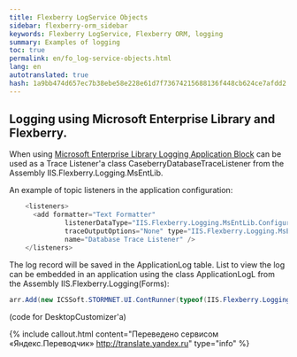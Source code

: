 ```yaml
--- 
title: Flexberry LogService Objects 
sidebar: flexberry-orm_sidebar 
keywords: Flexberry LogService, Flexberry ORM, logging 
summary: Examples of logging 
toc: true 
permalink: en/fo_log-service-objects.html 
lang: en 
autotranslated: true 
hash: 1a9bb474d657ec7b38ebe58e228e61d7f73674215688136f448cb624ce7afdd2 
--- 
```


## Logging using Microsoft Enterprise Library and Flexberry. 

When using [Microsoft Enterprise Library Logging Application Block](http://msdn.microsoft.com/en-us/library/ff664569(v=pandp.50).aspx) can be used as a Trace Listener'a class CaseberryDatabaseTraceListener from the Assembly IIS.Flexberry.Logging.MsEntLib. 

An example of topic listeners in the application configuration: 

```csharp
    <listeners>
      <add formatter="Text Formatter"
			  listenerDataType="IIS.Flexberry.Logging.MsEntLib.Configuration.CaseberryDatabaseTraceListenerData, IIS.Flexberry.Logging.MsEntLib, Version=1.0.0.0, Culture=neutral, PublicKeyToken=e89274d6fcfab3e9"
			  traceOutputOptions="None" type="IIS.Flexberry.Logging.MsEntLib.CaseberryDatabaseTraceListener, IIS.Flexberry.Logging.MsEntLib, Version=1.0.0.0, Culture=neutral, PublicKeyToken=e89274d6fcfab3e9"
			  name="Database Trace Listener" />
    </listeners>
``` 

The log record will be saved in the ApplicationLog table. List to view the log can be embedded in an application using the class ApplicationLogL from the Assembly IIS.Flexberry.Logging(Forms): 

```csharp
arr.Add(new ICSSoft.STORMNET.UI.ContRunner(typeof(IIS.Flexberry.Logging.Forms.ApplicationLogL), "Logging", "Application log", ""));
``` 

(code for DesktopCustomizer'a) 



{% include callout.html content="Переведено сервисом «Яндекс.Переводчик» <http://translate.yandex.ru>" type="info" %}